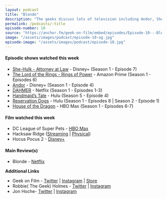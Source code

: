 ```yaml
---
layout: podcast
title: "Blonde"
description: "The geeks discuss lots of television including Andor, She-Hulk Attorney At Law, Rings of Power, DAHMER, Handmaid's Tale, Reservation Dogs, House of the Dragon and more and a few films DC's League of Super Pets, Hocus Pocus 2 & Hacksaw Ridge before the main review of Blonde."
permalink: /podcasts/:title
episode-number: 10
source: "https://anchor.fm/geek-on-film/embed/episodes/Episode-10---Blonde-100322-e1ooofc"
image: "/assets/images/podcast/episode-10-og.jpg"
episode-image: "/assets/images/podcast/episode-10.jpg"
---
```

<h4><strong>Episodic shows watched this week</strong></h4>
<ul>
 <li><a href="https://disneyplusoriginals.disney.com/show/she-hulk"><u>She-Hulk - Attorney at Law</u></a> - Disney+ (Season 1 - Episode 7)</li>
 <li><a href="https://amzn.to/3RFOyrJ"><u>The Lord of the Rings - Rings of Power</u></a> - Amazon Prime (Season 1 - Episodes 6)</li>
  <li><a href="https://www.disneyplus.com/series/andor/3xsQKWG00GL5"><u>Andor</u></a> - Disney+ (Season 1 - Episode 4)</li>
  <li><a href="https://www.netflix.com/title/81287562"><u>DAHMER</u></a> - Netflix (Season 1 - Episodes 1-3)</li>
  <li><a href="https://www.hulu.com/series/the-handmaids-tale-565d8976-9d26-4e63-866c-40f8a137ce5f"><u>Handmaid’s Tale</u></a> - Hulu (Season 5 - Episode 4)</li>
  <li><a href="https://www.hulu.com/series/reservation-dogs-5a310c23-e2db-4c9f-a66c-27c2fee43d92"><u>Reservation Dogs</u></a> - Hulu (Season 1 - Episodes 8 | Season 2 - Episode 1)</li>
  <li><a href="https://www.hbomax.com/series/urn:hbo:series:GYsYeoAxKH8LCwgEAAAOR"><u>House of the Dragon</u></a> - HBO Max (Season 1 - Episodes 6-7)</li>
</ul>
<h4><strong>Film watched this week</strong></h4>
<ul>
  <li>DC League of Super Pets - <a href="https://www.hbomax.com/feature/urn:hbo:feature:GYw48owR8pBbDwwEAAAh0"><u>HBO Max</u></a></li>
  <li>Hacksaw Ridge (<a href="https://amzn.to/3SBBBA6"><u>Streaming</u></a> | <a href="https://amzn.to/3CsbnKw"><u>Physical</u></a>)</li>
  <li>Hocus Pocus 2 - <a href="https://www.disneyplus.com/movies/hocus-pocus-2/4Q5cWHlnVCun"><u>Disney+</u></a></li>
</ul>
<h4><strong>Main Review(s)</strong></h4>
<ul>
  <li>Blonde - <a href="https://www.netflix.com/title/80174263"><u>Netflix<br>
</u></a></li>
</ul>
<p><strong>Additional Links</strong></p>
<ul>
  <li>Geek on Film - <a href="https://twitter.com/geekonfilmcom"><u>Twitter</u></a> | <a href="https://www.instagram.com/geekonfilmcom/"><u>Instagram</u></a> | <a href="https://www.geekonfilm.shop/"><u>Store</u></a></li>
  <li>Robbie( The Geek) Holmes - <a href="https://twitter.com/robbiethegeek"><u>Twitter</u></a> | <a href="https://www.instagram.com/robbiethegeek/"><u>Instagram</u></a></li>
  <li>Jon Hoche- <a href="https://twitter.com/JonHoche"><u>Twitter</u></a> | <a href="https://www.instagram.com/jonhoche/"><u>Instagram</u></a></li>
</ul>